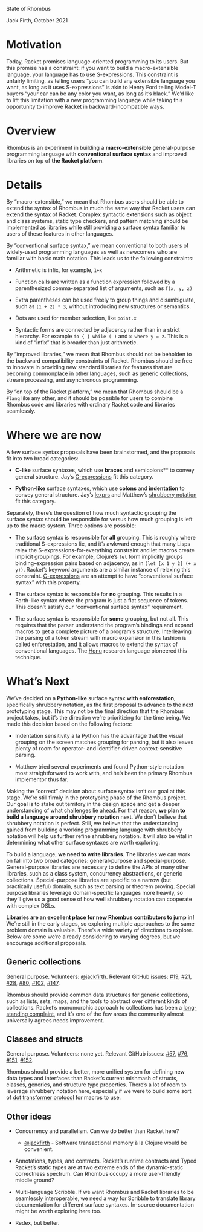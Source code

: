 State of Rhombus

Jack Firth, October 2021

# Motivation

Today, Racket promises language-oriented programming to its users. But
this promise has a constraint: if you want to build a macro-extensible
language, your language has to use S-expressions. This constraint is
unfairly limiting, as telling users “you can build any extensible
language you want, as long as it uses S-expressions” is akin to Henry
Ford telling Model-T buyers “your car can be any color you want, as
long as it’s black.” We’d like to lift this limitation with a new
programming language while taking this opportunity to improve Racket
in backward-incompatible ways.

# Overview

Rhombus is an experiment in building a **macro-extensible**
general-purpose programming language with **conventional surface syntax**
and improved libraries on top of **the Racket platform**.

# Details

By “macro-extensible,” we mean that Rhombus users should be able to
extend the syntax of Rhombus in much the same way that Racket users
can extend the syntax of Racket. Complex syntactic extensions such as
object and class systems, static type checkers, and pattern matching
should be implemented as libraries while still providing a surface
syntax familiar to users of these features in other languages.

By “conventional surface syntax,” we mean conventional to both users
of widely-used programming languages as well as newcomers who are
familiar with basic math notation. This leads us to the following
constraints:

 * Arithmetic is infix, for example, `1+x`
 
 * Function calls are written as a function expression followed by a
   parenthesized comma-separated list of arguments, such as `f(x, y, z)`
 
 * Extra parentheses can be used freely to group things and
   disambiguate, such as `(1 + 2) * 3`, without introducing new
   structures or semantics.
 
 * Dots are used for member selection, like `point.x`
 
 * Syntactic forms are connected by adjacency rather than in a strict
   hierarchy. For example `do { } while ( )` and `x where y = z`. This
   is a kind of “infix” that is broader than just arithmetic.

By “improved libraries,” we mean that Rhombus should not be beholden
to the backward compatibility constraints of Racket. Rhombus should be
free to innovate in providing new standard libraries for features that
are becoming commonplace in other languages, such as generic
collections, stream processing, and asynchronous programming.

By “on top of the Racket platform,” we mean that Rhombus should be a
`#lang` like any other, and it should be possible for users to combine
Rhombus code and libraries with ordinary Racket code and libraries
seamlessly.

# Where we are now

A few surface syntax proposals have been brainstormed, and the
proposals fit into two broad categories:

 * **C-like** surface syntaxes, which use **braces** and semicolons**
   to convey general structure. Jay’s
   [C-expressions](https://github.com/racket/rhombus-brainstorming/pull/88)
   fit this category.

 * **Python-like** surface syntaxes, which use **colons** and
   **indentation** to convey general structure. Jay’s
   [lexprs](https://github.com/racket/rhombus-brainstorming/pull/114) and
   Matthew’s
   [shrubbery notation](https://github.com/racket/rhombus-brainstorming/pull/122)
   fit this category.

Separately, there’s the question of how much syntactic grouping the
surface syntax should be responsible for versus how much grouping is
left up to the macro system. Three options are possible:

 * The surface syntax is responsible for **all** grouping. This is roughly
   where traditional S-expressions lie, and it’s awkward enough that
   many Lisps relax the S-expressions-for-everything constraint and
   let macros create implicit groupings. For example, Clojure’s `let`
   form implicitly groups binding-expression pairs based on adjacency,
   as in `(let [x 1 y 2] (+ x y))`. Racket’s keyword arguments are a
   similar instance of relaxing this constraint.
   [C-expressions](https://github.com/racket/rhombus-brainstorming/pull/88) are an
   attempt to have “conventional surface syntax” with this property.
 
 * The surface syntax is responsible for **no** grouping. This results in
   a Forth-like syntax where the program is just a flat sequence of
   tokens. This doesn’t satisfy our “conventional surface syntax”
   requirement.
 
 * The surface syntax is responsible for **some** grouping, but not all.
   This requires that the parser understand the program’s bindings and
   expand macros to get a complete picture of a program’s structure.
   Interleaving the parsing of a token stream with macro expansion in
   this fashion is called enforestation, and it allows macros to
   extend the syntax of conventional languages. The
   [Honu](https://www.cs.utah.edu/plt/publications/gpce12-rf.pdf) research
   language pioneered this technique.

# What’s Next

We’ve decided on a **Python-like** surface syntax **with
enforestation**, specifically shrubbery notation, as the first
proposal to advance to the next prototyping stage. This may not be the
final direction that the Rhombus project takes, but it’s the direction
we’re prioritizing for the time being. We made this decision based on
the following factors:

 * Indentation sensitivity a la Python has the advantage that the
   visual grouping on the screen matches grouping for parsing, but it
   also leaves plenty of room for operator- and identifier-driven
   context-sensitive parsing.

 * Matthew tried several experiments and found Python-style notation
   most straightforward to work with, and he’s been the primary
   Rhombus implementor thus far.

Making the “correct” decision about surface syntax isn’t our goal at
this stage. We’re still firmly in the prototyping phase of the Rhombus
project. Our goal is to stake out territory in the design space and
get a deeper understanding of what challenges lie ahead. For that
reason, **we plan to build a language around shrubbery notation**
next. We don’t believe that shrubbery notation is perfect. Still, we
believe that the understanding gained from building a working
programming language with shrubbery notation will help us further
refine shrubbery notation. It will also be vital in determining what
other surface syntaxes are worth exploring.

To build a language, **we need to write libraries**. The libraries we can
work on fall into two broad categories: general-purpose and
special-purpose. General-purpose libraries are necessary to define the
APIs of many other libraries, such as a class system, concurrency
abstractions, or generic collections. Special-purpose libraries are
specific to a narrow (but practically useful) domain, such as text
parsing or theorem proving. Special purpose libraries leverage
domain-specific languages more heavily, so they’ll give us a good
sense of how well shrubbery notation can cooperate with complex DSLs.

**Libraries are an excellent place for new Rhombus contributors to jump
in!** We’re still in the early stages, so exploring multiple approaches
to the same problem domain is valuable. There’s a wide variety of
directions to explore. Below are some we’re already considering to
varying degrees, but we encourage additional proposals.

## Generic collections

General purpose. Volunteers:
[@jackfirth](https://github.com/jackfirth/). Relevant GitHub issues:
[#19](https://github.com/racket/rhombus-brainstorming/issues/19),
[#21](https://github.com/racket/rhombus-brainstorming/issues/21),
[#28](https://github.com/racket/rhombus-brainstorming/issues/28),
[#80](https://github.com/racket/rhombus-brainstorming/issues/80),
[#102](https://github.com/racket/rhombus-brainstorming/issues/102),
[#147](https://github.com/racket/rhombus-brainstorming/issues/147).

Rhombus should provide common data structures for generic collections,
such as lists, sets, maps, and the tools to abstract over different
kinds of collections. Racket’s monomorphic approach to collections has
been a [long-standing complaint](http://programming-puzzler.blogspot.com/2010/08/racket-vs-clojure.html), and it’s one of the few areas the
community almost universally agrees needs improvement.

## Classes and structs

General purpose. Volunteers: none yet. Relevant GitHub issues:
[#57](https://github.com/racket/rhombus-brainstorming/issues/57),
[#76](https://github.com/racket/rhombus-brainstorming/issues/176),
[#151](https://github.com/racket/rhombus-brainstorming/issues/151),
[#152](https://github.com/racket/rhombus-brainstorming/issues/152).

Rhombus should provide a better, more unified system for defining new
data types and interfaces than Racket’s current mishmash of structs,
classes, generics, and structure type properties. There’s a lot of
room to leverage shrubbery notation here, especially if we were to
build some sort of [dot transformer protocol](https://github.com/racket/rhombus-brainstorming/issues/151) for macros to use.

## Other ideas

* Concurrency and parallelism. Can we do better than Racket here?

  - [@jackfirth](https://github.com/jackfirth/) - Software
    transactional memory à la Clojure would be convenient.

* Annotations, types, and contracts. Racket’s runtime contracts and
  Typed Racket’s static types are at two extreme ends of the
  dynamic-static correctness spectrum. Can Rhombus occupy a more
  user-friendly middle ground?

* Multi-language Scribble. If we want Rhombus and Racket libraries to
  be seamlessly interoperable, we need a way for Scribble to translate
  library documentation for different surface syntaxes. In-source
  documentation might be worth exploring here too.

* Redex, but better.
